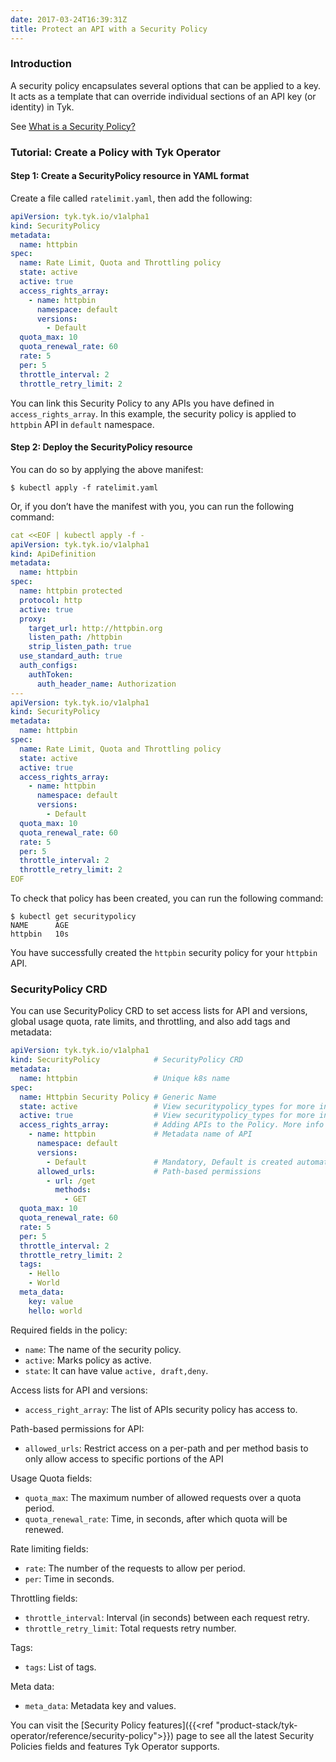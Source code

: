 ```yaml
---
date: 2017-03-24T16:39:31Z
title: Protect an API with a Security Policy
---
```


### Introduction

A security policy encapsulates several options that can be applied to a key. It acts as a template that can override individual sections of an API key (or identity) in Tyk.

See [What is a Security Policy?](https://tyk.io/docs/getting-started/key-concepts/what-is-a-security-policy/)

### Tutorial: Create a Policy with Tyk Operator

#### Step 1: Create a SecurityPolicy resource in YAML format

Create a file called `ratelimit.yaml`, then add the following:

```yaml
apiVersion: tyk.tyk.io/v1alpha1
kind: SecurityPolicy
metadata:
  name: httpbin
spec:
  name: Rate Limit, Quota and Throttling policy
  state: active
  active: true
  access_rights_array:
    - name: httpbin
      namespace: default
      versions:
        - Default
  quota_max: 10
  quota_renewal_rate: 60
  rate: 5
  per: 5
  throttle_interval: 2
  throttle_retry_limit: 2
```

You can link this Security Policy to any APIs you have defined in `access_rights_array`. In this example, the security policy is applied to `httpbin` API in `default` namespace.

#### Step 2: Deploy the SecurityPolicy resource
You can do so by applying the above manifest:

```console
$ kubectl apply -f ratelimit.yaml
```

Or, if you don’t have the manifest with you, you can run the following command:

```yaml
cat <<EOF | kubectl apply -f -
apiVersion: tyk.tyk.io/v1alpha1
kind: ApiDefinition
metadata:
  name: httpbin
spec:
  name: httpbin protected
  protocol: http
  active: true
  proxy:
    target_url: http://httpbin.org
    listen_path: /httpbin
    strip_listen_path: true
  use_standard_auth: true
  auth_configs:
    authToken:
      auth_header_name: Authorization
---
apiVersion: tyk.tyk.io/v1alpha1
kind: SecurityPolicy
metadata:
  name: httpbin
spec:
  name: Rate Limit, Quota and Throttling policy
  state: active
  active: true
  access_rights_array:
    - name: httpbin
      namespace: default
      versions:
        - Default
  quota_max: 10
  quota_renewal_rate: 60
  rate: 5
  per: 5
  throttle_interval: 2
  throttle_retry_limit: 2
EOF
```

To check that policy has been created, you can run the following command:

```console
$ kubectl get securitypolicy
NAME      AGE
httpbin   10s
```

You have successfully created the  `httpbin` security policy for your `httpbin` API. 

### SecurityPolicy CRD

You can use SecurityPolicy CRD to set access lists for API and versions, global usage quota, rate limits, and throttling, and also add tags and metadata:

```yaml
apiVersion: tyk.tyk.io/v1alpha1
kind: SecurityPolicy            # SecurityPolicy CRD
metadata:
  name: httpbin                 # Unique k8s name
spec:
  name: Httpbin Security Policy # Generic Name
  state: active                 # View securitypolicy_types for more info
  active: true                  # View securitypolicy_types for more info
  access_rights_array:          # Adding APIs to the Policy. More info just below
    - name: httpbin             # Metadata name of API
      namespace: default
      versions:
        - Default               # Mandatory, Default is created automatically
      allowed_urls:             # Path-based permissions
        - url: /get
          methods:
            - GET
  quota_max: 10
  quota_renewal_rate: 60
  rate: 5
  per: 5
  throttle_interval: 2
  throttle_retry_limit: 2
  tags:
    - Hello
    - World
  meta_data:
    key: value
    hello: world
```


Required fields in the policy:

- `name`: The name of the security policy.
- `active`: Marks policy as active.
- `state`: It can have value `active, draft,deny`.

Access lists for API and versions:

- `access_right_array`: The list of APIs security policy has access to.

Path-based permissions for API:

- `allowed_urls`: Restrict access on a per-path and per method basis to only allow access to specific portions of the API

Usage Quota fields:

- `quota_max`: The maximum number of allowed requests over a quota period.
- `quota_renewal_rate`: Time, in seconds, after which quota will be renewed.

Rate limiting fields:

- `rate`: The number of the requests to allow per period.
- `per`: Time in seconds.

Throttling fields:

- `throttle_interval`: Interval (in seconds) between each request retry.
- `throttle_retry_limit`: Total requests retry number.

Tags:

- `tags`: List of tags.

Meta data:

- `meta_data`: Metadata key and values.

You can visit the [Security Policy features]({{<ref "product-stack/tyk-operator/reference/security-policy">}}) page to see all the latest Security Policies fields and features Tyk Operator supports.
